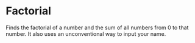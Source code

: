 # Factorial
Finds the factorial of a number and the sum of all numbers from 0 to that number.  It also uses an unconventional way to input your name.
